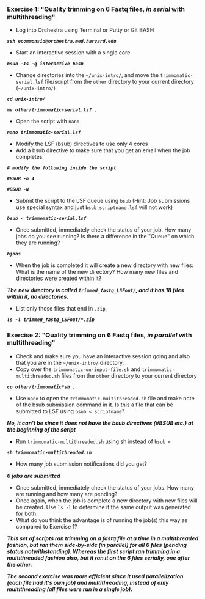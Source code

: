 
### Exercise 1: "Quality trimming on 6 Fastq files, *in serial* with multithreading"
* Log into Orchestra using Terminal or Putty or Git BASH

***`ssh ecommonsid@orchestra.med.harvard.edu`***

* Start an interactive session with a single core
 
***`bsub -Is -q interactive bash`***

* Change directories into the `~/unix-intro/`, and move the `trimmomatic-serial.lsf` file/script from the `other` directory to your current directory (`~/unix-intro/`)

***`cd unix-intro/`***

***`mv other/trimmomatic-serial.lsf . `***

* Open the script with `nano`
 
***`nano trimmomatic-serial.lsf`***

* Modify the LSF (bsub) directives to use only 4 cores
* Add a bsub directive to make sure that you get an email when the job completes

***`# modify the following inside the script`***

***`#BSUB -n 4`***

***`#BSUB -N`***

* Submit the script to the LSF queue using `bsub` (Hint: Job submissions use special syntax and just `bsub scriptname.lsf` will not work)

***`bsub < trimmomatic-serial.lsf`***

* Once submitted, immediately check the status of your job. How many jobs do you see running? Is there a difference in the "Queue" on which they are running?

***`bjobs`***

* When the job is completed it will create a new directory with new files: What is the name of the new directory? How many new files and directories were created within it?

***The new directory is called `trimmed_fastq_LSFout/`, and it has 18 files within it, no directories.***

* List only those files that end in `.zip`, 

***`ls -l trimmed_fastq_LSFout/*.zip`***


### Exercise 2: "Quality trimming on 6 Fastq files, *in parallel* with multithreading"
* Check and make sure you have an interactive session going and also that you are in the `~/unix-intro/` directory.
* Copy over the `trimmomatic-on-input-file.sh` and `trimmomatic-multithreaded.sh` files from the `other` directory to your current directory

***`cp other/trimmomatic*sh .`***

* Use `nano` to open the `trimmomatic-multithreaded.sh` file and make note of the bsub submission command in it. Is this a file that can be submitted to LSF using `bsub < scriptname`?

***No, it can't be since it does not have the bsub directives (#BSUB etc.) at the beginning of the script***

* Run `trimmomatic-multithreaded.sh` using sh instead of `bsub <`

***`sh trimmomatic-multithreaded.sh`***

* How many job submission notifications did you get?

***6 jobs are submitted***

* Once submitted, immediately check the status of your jobs. How many are running and how many are pending?
* Once again, when the job is complete a new directory with new files will be created. Use `ls -l` to determine if the same output was generated for both.
* What do you think the advantage is of running the job(s) this way as compared to Exercise 1?

***This set of scripts ran trimming on a fastq file at a time in a multithreaded fashion, but ran them side-by-side (in parallel) for all 6 files (pending status notwithstanding). Whereas the first script ran trimming in a multithreaded fashion also, but it ran it on the 6 files serially, one after the other.***

***The second exercise was more efficient since it used parallelization (each file had it's own job) and multithreading, instead of only multithreading (all files were run in a single job).***
